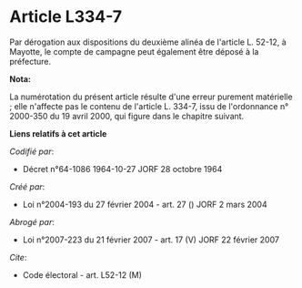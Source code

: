 # Article L334-7

Par dérogation aux dispositions du deuxième alinéa de l'article L. 52-12, à Mayotte, le compte de campagne peut également
être déposé à la préfecture.

**Nota:**

La numérotation du présent article résulte d'une erreur purement matérielle ; elle n'affecte pas le contenu de l'article L.
334-7, issu de l'ordonnance n° 2000-350 du 19 avril 2000, qui figure dans le chapitre suivant.

**Liens relatifs à cet article**

_Codifié par_:

  - Décret n°64-1086 1964-10-27 JORF 28 octobre 1964

_Créé par_:

  - Loi n°2004-193 du 27 février 2004 - art. 27 () JORF 2 mars 2004

_Abrogé par_:

  - Loi n°2007-223 du 21 février 2007 - art. 17 (V) JORF 22 février 2007

_Cite_:

  - Code électoral - art. L52-12 (M)

